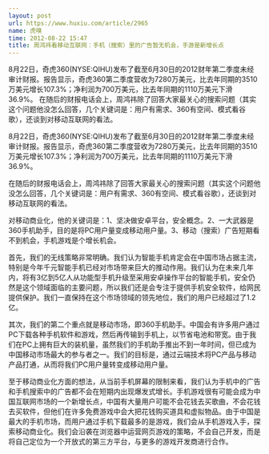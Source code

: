 ```yaml
---
layout: post
url: https://www.huxiu.com/article/2965
name: 虎嗅
time: 2012-08-22 15:47
title: 周鸿祎看移动互联网：手机（搜索）里的广告暂无机会，手游是新增长点
---
```

8月22日，奇虎360(NYSE:QIHU)发布了截至6月30日的2012财年第二季度未经审计财报。报告显示，奇虎360第二季度营收为7280万美元，比去年同期的3510万美元增长107.3%；净利润为700万美元，比去年同期的1110万美元下滑36.9%。 在随后的财报电话会上，周鸿祎除了回答大家最关心的搜索问题（其实这个问题他没怎么回答，几个关键词是：用户有需求、360有空间、模式看谷歌），还谈到对移动互联网的看法。

8月22日，奇虎360(NYSE:QIHU)发布了截至6月30日的2012财年第二季度未经审计财报。报告显示，奇虎360第二季度营收为7280万美元，比去年同期的3510万美元增长107.3%；净利润为700万美元，比去年同期的1110万美元下滑36.9%。

在随后的财报电话会上，周鸿祎除了回答大家最关心的搜索问题（其实这个问题他没怎么回答，几个关键词是：用户有需求、360有空间、模式看谷歌），还谈到对移动互联网的看法。

对移动商业化，他的关键词是：1、坚决做安卓平台，安全概念。2、一大武器是360手机助手，目的是将PC用户量变成移动用户量。3、移动（搜索）广告短期看不到机会，手机游戏是个增长机会。

首先，我们的无线策略非常明确。我们认为智能手机肯定会在中国市场占据主流，特别是今年千元智能手机已经对市场带来巨大的推动作用。我们认为在未来几年内，将有3亿到5亿人从功能型手机升级至采用安卓操作平台的智能手机，安全仍然是这个领域面临的主要问题，所以我们还是会专注于提供手机安全软件，给网民提供保护。我们一直保持在这个市场领域的领先地位，我们的用户已经超过了1.2亿。

其次，我们的第二个重点就是移动市场，即360手机助手。中国会有许多用户通过PC下载各种手机软件和游戏，然后再传输到手机上，以节省电池和带宽。由于我们在PC上拥有巨大的装机量，虽然我们的手机助手推出不到一年时间，但已成为中国移动市场最大的参与者之一。我们的目标是，通过云端技术将PC产品与移动产品打通，从而将我们PC用户量转变成移动用户量。

至于移动商业化方面的想法，从当前手机屏幕的限制来看，我们认为手机中的广告和手机搜索中的广告都不会在短期内出现爆发式增长。手机游戏很有可能会成为中国互联网市场的一个新增长点，中国有大量用户可能不会花钱去买歌曲，不会花钱去买软件，但他们在许多免费游戏中会大把花钱购买道具和虚拟物品。由于中国是最大的手机市场，而用户通过手机下载最多的是游戏，我们会从手机游戏入手，探索移动商业化。我们会沿袭在浏览器中运营网页游戏的策略，不会自己开发，而是将自己定位为一个开放式的第三方平台，与更多的游戏开发商进行合作。

